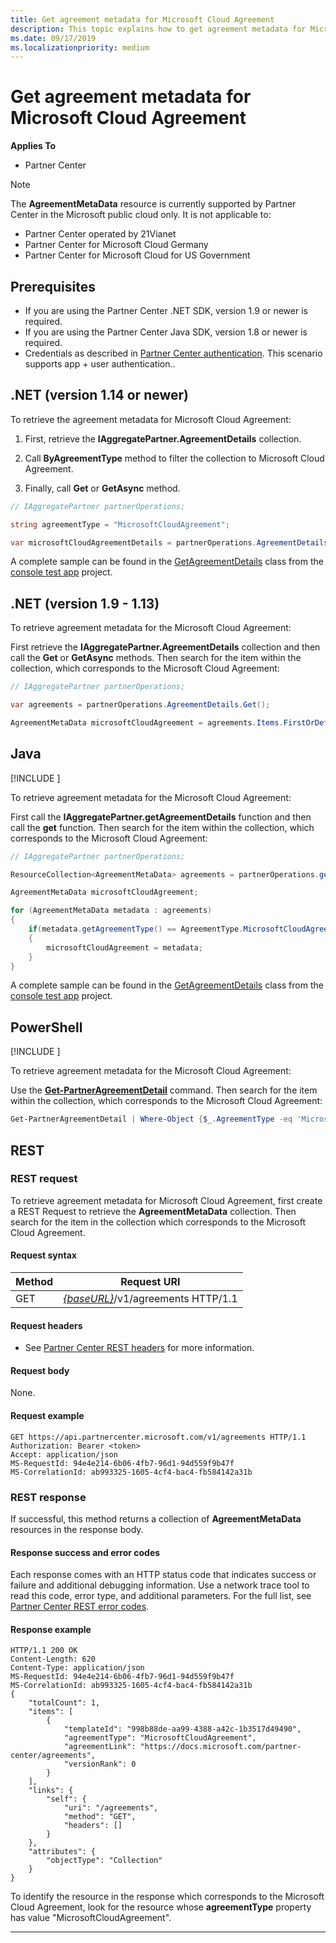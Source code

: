 ```yaml
---
title: Get agreement metadata for Microsoft Cloud Agreement
description: This topic explains how to get agreement metadata for Microsoft Cloud Agreement. 
ms.date: 09/17/2019
ms.localizationpriority: medium
---
```


# Get agreement metadata for Microsoft Cloud Agreement

**Applies To**

- Partner Center

> [!NOTE]  
> The **AgreementMetaData** resource is currently supported by Partner Center in the Microsoft public cloud only. It is not applicable to:
> - Partner Center operated by 21Vianet
> - Partner Center for Microsoft Cloud Germany
> - Partner Center for Microsoft Cloud for US Government

## Prerequisites

- If you are using the Partner Center .NET SDK, version 1.9 or newer is required.
- If you are using the Partner Center Java SDK, version 1.8 or newer is required.
- Credentials as described in [Partner Center authentication](./partner-center-authentication.md). This scenario supports app + user authentication..

## .NET (version 1.14 or newer)

To retrieve the agreement metadata for Microsoft Cloud Agreement:

1. First, retrieve the **IAggregatePartner.AgreementDetails** collection.

2. Call **ByAgreementType** method to filter the collection to Microsoft Cloud Agreement.

3. Finally, call **Get** or **GetAsync** method.

```csharp
// IAggregatePartner partnerOperations;

string agreementType = "MicrosoftCloudAgreement";

var microsoftCloudAgreementDetails = partnerOperations.AgreementDetails.ByAgreementType(agreementType).Get().Items.Single();
```

A complete sample can be found in the [GetAgreementDetails](https://github.com/PartnerCenterSamples/Partner-Center-SDK-Samples/blob/master/Source/Partner%20Center%20SDK%20Samples/Agreements/GetAgreementDetails.cs) class from the [console test app](https://github.com/PartnerCenterSamples/Partner-Center-SDK-Samples) project.

## .NET (version 1.9 - 1.13)

To retrieve agreement metadata for the Microsoft Cloud Agreement:

First retrieve the **IAggregatePartner.AgreementDetails** collection and then call the **Get** or **GetAsync** methods. Then search for the item within the collection, which corresponds to the Microsoft Cloud Agreement:

```csharp
// IAggregatePartner partnerOperations;

var agreements = partnerOperations.AgreementDetails.Get();

AgreementMetaData microsoftCloudAgreement = agreements.Items.FirstOrDefault (agr => agr.AgreementType == AgreementType.MicrosoftCloudAgreement);
```

## Java

[!INCLUDE [<Partner Center Java SDK support details>](<../includes/java-sdk-support.md>)]

To retrieve agreement metadata for the Microsoft Cloud Agreement:

First call the **IAggregatePartner.getAgreementDetails** function and then call the **get** function. Then search for the item within the collection, which corresponds to the Microsoft Cloud Agreement:

```java
// IAggregatePartner partnerOperations;

ResourceCollection<AgreementMetaData> agreements = partnerOperations.getAgreements().get();

AgreementMetaData microsoftCloudAgreement;

for (AgreementMetaData metadata : agreements)
{
    if(metadata.getAgreementType() == AgreementType.MicrosoftCloudAgreement)
    {
        microsoftCloudAgreement = metadata;
    }
}
```

A complete sample can be found in the [GetAgreementDetails](https://github.com/Microsoft/Partner-Center-Java-Samples/blob/master/src/main/java/com/microsoft/store/partnercenter/samples/agreements/GetAgreementDetails.java) class from the [console test app](https://github.com/Microsoft/Partner-Center-Java-Samples) project.

## PowerShell

[!INCLUDE [<Partner Center PowerShell module support details>](<../includes/powershell-module-support.md>)]

To retrieve agreement metadata for the Microsoft Cloud Agreement:

Use the [**Get-PartnerAgreementDetail**](https://docs.microsoft.com/powershell/module/partnercenter/partner-center/get-partneragreementdetail) command. Then search for the item within the collection, which corresponds to the Microsoft Cloud Agreement:

```powershell
Get-PartnerAgreementDetail | Where-Object {$_.AgreementType -eq 'MicrosoftCloudAgreement'} | Select-Object -First 1
```

## REST

### REST request

To retrieve agreement metadata for Microsoft Cloud Agreement, first create a REST Request to retrieve the **AgreementMetaData** collection. Then search for the item in the collection which corresponds to the Microsoft Cloud Agreement.

#### Request syntax

| Method | Request URI                                                         |
|--------|---------------------------------------------------------------------|
| GET    | [*\{baseURL\}*](partner-center-rest-urls.md)/v1/agreements HTTP/1.1 |

#### Request headers

- See [Partner Center REST headers](headers.md) for more information.

#### Request body

None.

#### Request example

```http
GET https://api.partnercenter.microsoft.com/v1/agreements HTTP/1.1
Authorization: Bearer <token>
Accept: application/json
MS-RequestId: 94e4e214-6b06-4fb7-96d1-94d559f9b47f
MS-CorrelationId: ab993325-1605-4cf4-bac4-fb584142a31b
```

### REST response

If successful, this method returns a collection of **AgreementMetaData** resources in the response body.

#### Response success and error codes

Each response comes with an HTTP status code that indicates success or failure and additional debugging information. Use a network trace tool to read this code, error type, and additional parameters. For the full list, see [Partner Center REST error codes](error-codes.md).

#### Response example

```http
HTTP/1.1 200 OK
Content-Length: 620
Content-Type: application/json
MS-RequestId: 94e4e214-6b06-4fb7-96d1-94d559f9b47f
MS-CorrelationId: ab993325-1605-4cf4-bac4-fb584142a31b
{
    "totalCount": 1,
    "items": [
        {
            "templateId": "998b88de-aa99-4388-a42c-1b3517d49490",
            "agreementType": "MicrosoftCloudAgreement",
            "agreementLink": "https://docs.microsoft.com/partner-center/agreements",
            "versionRank": 0
        }
    ],
    "links": {
        "self": {
            "uri": "/agreements",
            "method": "GET",
            "headers": []
        }
    },
    "attributes": {
        "objectType": "Collection"
    }
}
```

To identify the resource in the response which corresponds to the Microsoft Cloud Agreement, look for the resource whose **agreementType** property has value "MicrosoftCloudAgreement".

---
